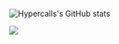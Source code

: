 ![Hypercalls's GitHub stats](https://github-readme-stats.vercel.app/api?username=hypercall&theme=monokai)


![](https://visitor-badge.glitch.me/badge?page_id=hypercall.hypercall)


